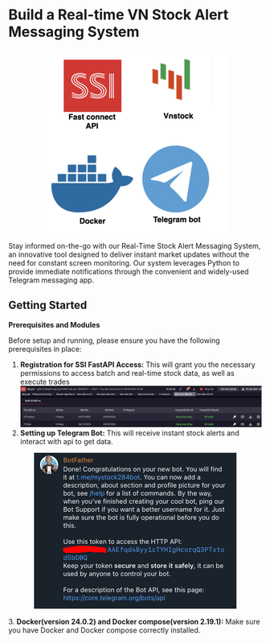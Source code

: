 # Build a Real-time VN Stock Alert Messaging System
<p align="center">
  <img src="doc/image/wallpaper.png" alt="Wallpaper">
</p>
Stay informed on-the-go with our Real-Time Stock Alert Messaging System, an innovative tool designed to deliver instant market updates without the need for constant screen monitoring. Our system leverages Python to provide immediate notifications through the convenient and widely-used Telegram messaging app.

## Getting Started

<b>Prerequisites and Modules</b>

Before setup and running, please ensure you have the following prerequisites in place:

1. <b>Registration for SSI FastAPI Access:</b> This will grant you the necessary permissions to access batch and real-time stock data, as well as execute trades
![ssi-permission](doc/image/ssi-api.png)
2. <b>Setting up Telegram Bot:</b> This will receive instant stock alerts and interact with api to get data.
<p align="center">
  <img src="doc/image/telegrambot-create.png" alt="Wallpaper">
</p>
3. <b>Docker(version 24.0.2) and Docker compose(version 2.19.1):</b> Make sure you have Docker and Docker compose correctly installed.



